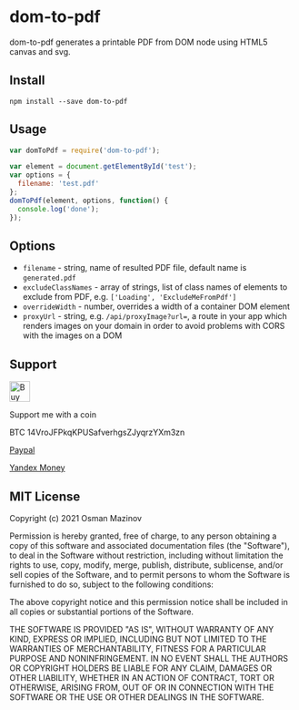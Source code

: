 # dom-to-pdf

dom-to-pdf generates a printable PDF from DOM node using HTML5 canvas and svg.

## Install

```
npm install --save dom-to-pdf
```

## Usage
```javascript
var domToPdf = require('dom-to-pdf');

var element = document.getElementById('test');
var options = {
  filename: 'test.pdf'
};
domToPdf(element, options, function() {
  console.log('done');
});
```

## Options
* `filename` - string, name of resulted PDF file, default name is `generated.pdf`
* `excludeClassNames` - array of strings, list of class names of elements to exclude from PDF, e.g. `['Loading', 'ExcludeMeFromPdf']`
* `overrideWidth` - number, overrides a width of a container DOM element 
* `proxyUrl` - string, e.g. `/api/proxyImage?url=`, a route in your app which renders images on your domain in order to avoid problems with CORS with the images on a DOM

## Support
<a href='https://ko-fi.com/Y8Y5ZDQP' target='_blank'><img height='36' style='border:0px;height:36px;' src='https://az743702.vo.msecnd.net/cdn/kofi4.png?v=2' border='0' alt='Buy Me a Coffee at ko-fi.com' /></a>

Support me with a coin

BTC 14VroJFPkqKPUSafverhgsZJyqrzYXm3zn

<a href='https://www.paypal.com/cgi-bin/webscr?cmd=_donations&business=N4989JZU4MV6Y&item_name=Support&currency_code=USD&source=url' target='_blank'>Paypal</a>


<a href='https://money.yandex.ru/to/410012447478695' target='_blank'>Yandex Money</a>

## MIT License
Copyright (c) 2021 Osman Mazinov

Permission is hereby granted, free of charge, to any person obtaining a copy
of this software and associated documentation files (the "Software"), to deal
in the Software without restriction, including without limitation the rights
to use, copy, modify, merge, publish, distribute, sublicense, and/or sell
copies of the Software, and to permit persons to whom the Software is
furnished to do so, subject to the following conditions:

The above copyright notice and this permission notice shall be included in
all copies or substantial portions of the Software.

THE SOFTWARE IS PROVIDED "AS IS", WITHOUT WARRANTY OF ANY KIND, EXPRESS OR
IMPLIED, INCLUDING BUT NOT LIMITED TO THE WARRANTIES OF MERCHANTABILITY,
FITNESS FOR A PARTICULAR PURPOSE AND NONINFRINGEMENT. IN NO EVENT SHALL THE
AUTHORS OR COPYRIGHT HOLDERS BE LIABLE FOR ANY CLAIM, DAMAGES OR OTHER
LIABILITY, WHETHER IN AN ACTION OF CONTRACT, TORT OR OTHERWISE, ARISING FROM,
OUT OF OR IN CONNECTION WITH THE SOFTWARE OR THE USE OR OTHER DEALINGS IN
THE SOFTWARE.

